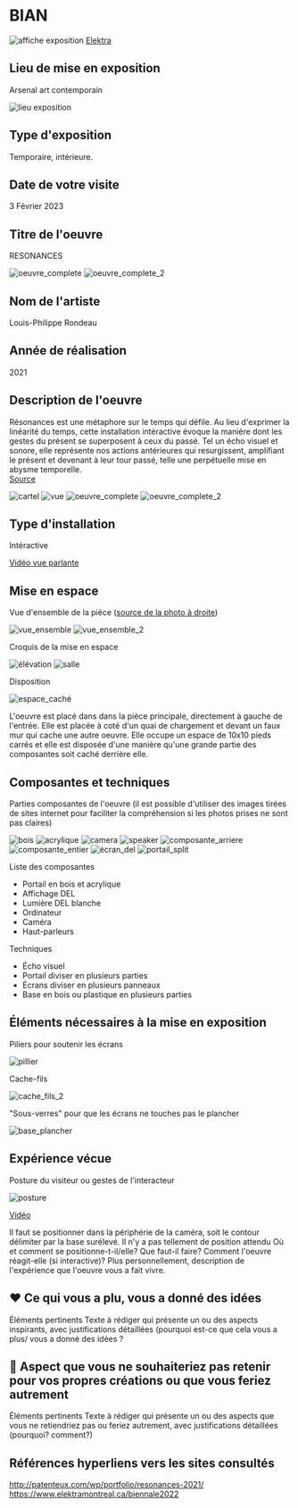 # BIAN

![affiche exposition](médias/20230217_affiche_exposition.png)
[Elektra](https://www.elektramontreal.ca/biennale2022)

## Lieu de mise en exposition
Arsenal art contemporain

![lieu exposition](médias/20230203_lieu_exposition.PNG)

## Type d'exposition 
Temporaire, intérieure.	

## Date de votre visite		
3 Février 2023

## Titre de l'oeuvre
RESONANCES

![oeuvre_complete](médias/20230203_espace_complet.png)
![oeuvre_complete_2](médias/20230203_espace_01.png)

## Nom de l'artiste
Louis-Philippe Rondeau

## Année de réalisation
2021

## Description de l'oeuvre	
Résonances est une métaphore sur le temps qui défile. Au lieu d'exprimer la linéarité du temps, cette installation intéractive évoque la manière dont les gestes du présent se superposent à ceux du passé. Tel un écho visuel et sonore, elle représente nos actions antérieures qui resurgissent, amplifiant le présent et devenant à leur tour passé, telle une perpétuelle mise en abysme temporelle.    
[Source](médias/20230203_cartel.png)

![cartel](médias/20230203_cartel.png)
![vue](médias/20230203_portail_complet.png)
![oeuvre_complete](médias/20230203_espace_complet.png)
![oeuvre_complete_2](médias/20230203_espace_01.png)


## Type d'installation
Intéractive

[Vidéo vue parlante](https://youtube.com/watch?v=5C32gNSZBgM?)


## Mise en espace	
Vue d'ensemble de la pièce ([source de la photo à droite](http://patenteux.com/wp/portfolio/resonances-2021/))

![vue_ensemble](médias/20230203_espace_complet.png)
![vue_ensemble_2](médias/20230221_espace_piece.png)

Croquis de la mise en espace

![élévation](médias/20230220_croquis_mise_espace.jpg)
![salle](médias/20230220_croquis_mise_espace_2.jpg)


Disposition

![espace_caché](médias/20230203_composante_pillier.png)

L'oeuvre est placé dans dans la pièce principale, directement à gauche de l'entrée. Elle est placée à coté d'un quai de chargement et devant un faux mur qui cache une autre oeuvre. Elle occupe un espace de 10x10 pieds carrés et elle est disposée d'une manière qu'une grande partie des composantes soit caché derrière elle.

## Composantes et techniques	
Parties composantes de l'oeuvre (il est possible d'utiliser des images tirées de sites internet pour faciliter la compréhension si les photos prises ne sont pas claires)	

![bois](médias/20230203_portail_01.png)
![acrylique](médias/20230203_portail_02.png)
![camera](médias/20230203_portail_03.png)
![speaker](médias/20230203_composante_speaker_02.png)
![composante_arriere](médias/20230203_composante_arriere_02.png)
![composante_entier](médias/20230203_composante_ordinateur_1.png)
![écran_del](médias/20230203_composante_ecran.png)
![portail_split](médias/20230221_portail_split.png)

Liste des composantes
* Portail en bois et acrylique
* Affichage DEL
* Lumière DEL blanche
* Ordinateur
* Caméra
* Haut-parleurs 

Techniques
* Écho visuel
* Portail diviser en plusieurs parties
* Écrans diviser en plusieurs panneaux
* Base en bois ou plastique en plusieurs parties

## Éléments nécessaires à la mise en exposition
Piliers pour soutenir les écrans

![pillier](médias/20230203_composante_pillier.png)

Cache-fils

![cache_fils_2](médias/20230203_composante_cables.png)

"Sous-verres" pour que les écrans ne touches pas le plancher

![base_plancher](médias/20230203_composante_plancher_01.png)


## Expérience vécue
Posture du visiteur ou gestes de l'interacteur 

![posture](médias/20230203_posture.png)

[Vidéo](https://youtube.com/watch?v=5C32gNSZBgM?)

Il faut se positionner dans la périphérie de la caméra, soit le contour délimiter par la base surélevé. Il n'y a pas tellement de position attendu 
Où et comment se positionne-t-il/elle? Que faut-il faire? Comment l'oeuvre réagit-elle (si interactive)? Plus personnellement, description de l'expérience que l'oeuvre vous a fait vivre.

## ❤️ Ce qui vous a plu, vous a donné des idées
Éléments pertinents	Texte à rédiger qui présente un ou des aspects inspirants, avec justifications détaillées (pourquoi est-ce que cela vous a plus/ vous a donné des idées ?

## 🤔 Aspect que vous ne souhaiteriez pas retenir pour vos propres créations ou que vous feriez autrement
Éléments pertinents	Texte à rédiger qui présente un ou des aspects que vous ne retiendriez pas ou feriez autrement, avec justifications détaillées (pourquoi? comment?)

## Références		hyperliens vers les sites consultés
http://patenteux.com/wp/portfolio/resonances-2021/
https://www.elektramontreal.ca/biennale2022
